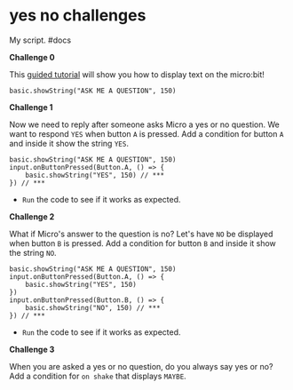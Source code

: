 # yes no challenges

My script. #docs

**Challenge 0**

This [guided tutorial](/lessons/yes-no/challenges) will show you how to display text on the micro:bit!

```
basic.showString("ASK ME A QUESTION", 150)
```

**Challenge 1**

Now we need to reply after someone asks Micro a  yes or no question. We want to respond `YES` when button `A` is pressed. Add a condition for button `A` and inside it show the string `YES`.

```
basic.showString("ASK ME A QUESTION", 150)
input.onButtonPressed(Button.A, () => {
    basic.showString("YES", 150) // ***
}) // ***
```

* `Run` the code to see if it works as expected.

**Challenge 2**

What if Micro's answer to the question is no? Let's have `NO` be displayed when button `B` is pressed. Add a condition for button `B` and inside it show the string `NO`.

```
basic.showString("ASK ME A QUESTION", 150)
input.onButtonPressed(Button.A, () => {
    basic.showString("YES", 150)
})
input.onButtonPressed(Button.B, () => {
    basic.showString("NO", 150) // ***
}) // ***
```

* `Run` the code to see if it works as expected.

**Challenge 3**

When you are asked a yes or no question, do you always say yes or no? Add a condition for `on shake` that displays `MAYBE`.


